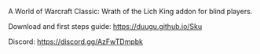 A World of Warcraft Classic: Wrath of the Lich King addon for blind players.

Download and first steps guide:
https://duugu.github.io/Sku

Discord:
https://discord.gg/AzFwTDmpbk
